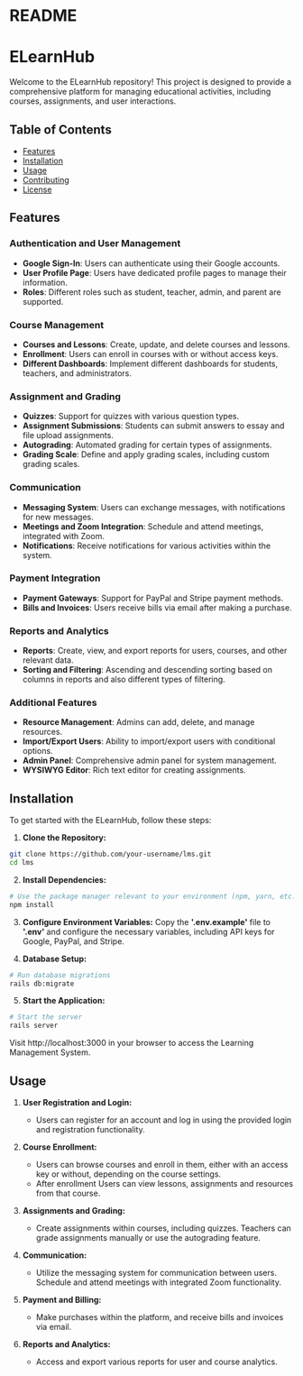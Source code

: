 # README

# ELearnHub

Welcome to the ELearnHub repository! This project is designed to provide a comprehensive platform for managing educational activities, including courses, assignments, and user interactions.

## Table of Contents
- [Features](#features)
- [Installation](#installation)
- [Usage](#usage)
- [Contributing](#contributing)
- [License](#license)

## Features

### Authentication and User Management
- **Google Sign-In**: Users can authenticate using their Google accounts.
- **User Profile Page**: Users have dedicated profile pages to manage their information.
- **Roles**: Different roles such as student, teacher, admin, and parent are supported.

### Course Management
- **Courses and Lessons**: Create, update, and delete courses and lessons.
- **Enrollment**: Users can enroll in courses with or without access keys.
- **Different Dashboards**: Implement different dashboards for students, teachers, and administrators.

### Assignment and Grading
- **Quizzes**: Support for quizzes with various question types.
- **Assignment Submissions**: Students can submit answers to essay and file upload assignments.
- **Autograding**: Automated grading for certain types of assignments.
- **Grading Scale**: Define and apply grading scales, including custom grading scales.

### Communication
- **Messaging System**: Users can exchange messages, with notifications for new messages.
- **Meetings and Zoom Integration**: Schedule and attend meetings, integrated with Zoom.
- **Notifications**: Receive notifications for various activities within the system.

### Payment Integration
- **Payment Gateways**: Support for PayPal and Stripe payment methods.
- **Bills and Invoices**: Users receive bills via email after making a purchase.

### Reports and Analytics
- **Reports**: Create, view, and export reports for users, courses, and other relevant data.
- **Sorting and Filtering**: Ascending and descending sorting based on columns in reports and also different types of filtering.

### Additional Features
- **Resource Management**: Admins can add, delete, and manage resources.
- **Import/Export Users**: Ability to import/export users with conditional options.
- **Admin Panel**: Comprehensive admin panel for system management.
- **WYSIWYG Editor**: Rich text editor for creating assignments.


## Installation
  
To get started with the ELearnHub, follow these steps:

1. **Clone the Repository:**
```bash
git clone https://github.com/your-username/lms.git
cd lms
```
2. **Install Dependencies:**
```bash
# Use the package manager relevant to your environment (npm, yarn, etc.)
npm install
```
3. **Configure Environment Variables:**
Copy the **'.env.example'** file to **'.env'** and configure the necessary variables, including API keys for Google, PayPal, and Stripe.

4. **Database Setup:**
```bash
# Run database migrations
rails db:migrate
```

5. **Start the Application:**
```bash
# Start the server
rails server
```
Visit http://localhost:3000 in your browser to access the Learning Management System.

## Usage

1. **User Registration and Login:**
   - Users can register for an account and log in using the provided login and registration functionality.

2. **Course Enrollment:**
   - Users can browse courses and enroll in them, either with an access key or without, depending on the course settings.
   - After enrollment Users can view lessons, assignments and resources from that course.

3. **Assignments and Grading:**
   - Create assignments within courses, including quizzes. Teachers can grade assignments manually or use the autograding feature.

4. **Communication:**
   - Utilize the messaging system for communication between users. Schedule and attend meetings with integrated Zoom functionality.

5. **Payment and Billing:**
   - Make purchases within the platform, and receive bills and invoices via email.

6. **Reports and Analytics:**
   - Access and export various reports for user and course analytics.










